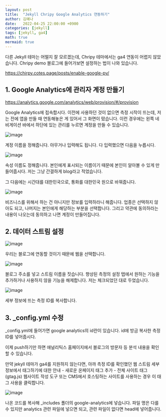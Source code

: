 ```yaml
---
layout: post
title:  "Jekyll Chripy Google Analytics 연동하기"
author: 김예나
date:   2022-04-25 22:00:00 +0900
categories: [jekyll]
tags: [jekyll, ga4]
math: true
mermaid: true
---
```



다른 Jekyll 테마는 어떨지 잘 모르겠는데, Chripy 테마에서는 ga4 연동이 어렵지 않았습니다. Chripy demo 블로그에 들어가보면 설정하는 법이 나와 있습니다.


<https://chirpy.cotes.page/posts/enable-google-pv/>


## 1\. Google Analytics에 관리자 계정 만들기


<https://analytics.google.com/analytics/web/provision/#/provision>


Google Analytics에 접속합시다. 이전에 사용하던 것이 없으면 측정 시작이 뜨는데, 저는 전에 앱을 만들 때 연동해놓은 게 있어서 그 화면이 떴습니다. 이런 경우에는 왼쪽 네비게이션 바에서 하단에 있는 관리를 누르면 계정을 만들 수 있습니다.


![image](https://user-images.githubusercontent.com/80688900/165095147-ab941fee-5d3a-4d59-a723-126fb9a3c3a2.png)


계정 이름을 정해줍니다. 아무거나 입력해도 됩니다. 다 입력했으면 다음을 누릅시다.


![image](https://user-images.githubusercontent.com/80688900/165095594-1f95241a-50da-4426-83d1-5dd1457d992e.png)


속성 이름도 정해줍니다. 본인에게 표시되는 이름이기 때문에 본인이 알아볼 수 있게 만들어줍시다. 저는 그냥 간결하게 blog라고 적었습니다.

그 다음에는 시간대를 대한민국으로, 통화를 대한민국 원으로 바꿔줍니다.


![image](https://user-images.githubusercontent.com/80688900/165096138-8ed93dc1-1174-4d00-bdbd-6df5293ea7a2.png)


비즈니스를 위해서 하는 건 아니지만 정보를 입력하라니 해줍니다. 업종은 선택하지 않아도 되고, 나머지는 본인에게 해당하는 부분을 선택합니다. 그리고 약관에 동의하라는 내용이 나오는데 동의하고 나면 계정이 만들어집니다.


## 2\. 데이터 스트림 설정


![image](https://user-images.githubusercontent.com/80688900/165096710-8c586579-8ba1-4bc1-be87-fc7e9c61b763.png)


우리는 블로그에 연동할 것이기 때문에 웹을 선택합니다.


![image](https://user-images.githubusercontent.com/80688900/165096980-41c0579e-ecee-4fd9-9712-d8f30e635ac5.png)


블로그 주소를 넣고 스트림 이름을 짓습니다. 향상된 측정의 설정 탭에서 원하는 기능을 추가하거나 사용하지 않을 기능을 해제합니다. 저는 체크되었던 대로 두었습니다.


![image](https://user-images.githubusercontent.com/80688900/165098442-b75c4ade-d7af-4d1f-8a0e-70e2c59af8be.png)


세부 정보에 뜨는 측정 ID를 복사합니다.


## 3\. _config.yml 수정


_config.yml에 들어가면 google analytics의 id란이 있습니다. id에 방금 복사한 측정 ID를 넣어줍시다.


이제 push하기만 하면 애널리틱스 홈페이지에서 블로그의 방문자 등 분석 내용을 확인할 수 있습니다.


만약 jekyll 테마가 ga4를 지원하지 않는다면, 아까 측정 ID를 확인했던 웹 스트림 세부정보에서 태그하기에 대한 안내 - 새로운 온페이지 태그 추가 - 전체 사이트 태그(gtag.js) 웹사이트 작성 도구 또는 CMS에서 호스팅하는 사이트를 사용하는 경우 이 태그 사용을 클릭합니다.


![image](https://user-images.githubusercontent.com/80688900/165100168-e975df83-227e-4ca8-8d20-bc59e7c518bd.png)


나온 코드를 복사해 _includes 폴더의 google-analytics에 넣습니다. 파일 명은 다를 수 있지만 analytics 관련 파일에 넣으면 되고, 관련 파일이 없다면 head에 넣어줍니다.